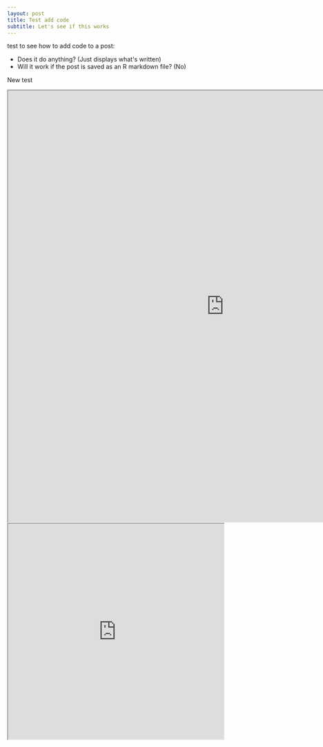 ```yaml
---
layout: post
title: Test add code
subtitle: Let's see if this works
---
```

test to see how to add code to a post: 
  - Does it do anything? (Just displays what's written)
  - Will it work if the post is saved as an R markdown file? (No) 
 
 New test
<div class="iframe_container">  
<iframe align = "center" width = "1000" height = "1000" src="https://public.tableau.com/profile/ryan.berger5772#!/vizhome/testseq/Seqresults?publish=yes:embed=yes&tabs=yes"></iframe>
</div>
<div class="iframe_container">
<iframe align = "center" width = "500" height = "500" src="https://public.tableau.com/views/taxanalysis/Incomedistribution?:embed=y&:display_count=yes"></iframe>
</div>
